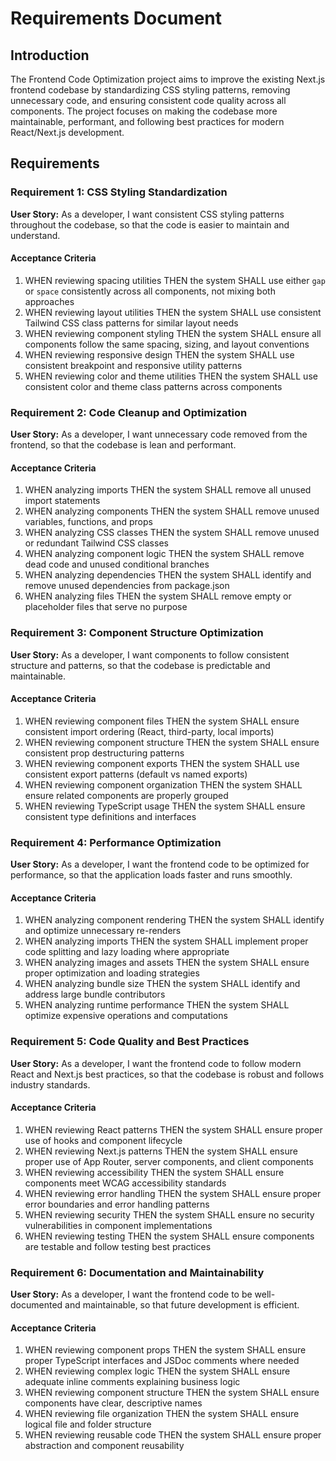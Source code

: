 # Requirements Document

## Introduction

The Frontend Code Optimization project aims to improve the existing Next.js frontend codebase by standardizing CSS styling patterns, removing unnecessary code, and ensuring consistent code quality across all components. The project focuses on making the codebase more maintainable, performant, and following best practices for modern React/Next.js development.

## Requirements

### Requirement 1: CSS Styling Standardization

**User Story:** As a developer, I want consistent CSS styling patterns throughout the codebase, so that the code is easier to maintain and understand.

#### Acceptance Criteria

1. WHEN reviewing spacing utilities THEN the system SHALL use either `gap` or `space` consistently across all components, not mixing both approaches
2. WHEN reviewing layout utilities THEN the system SHALL use consistent Tailwind CSS class patterns for similar layout needs
3. WHEN reviewing component styling THEN the system SHALL ensure all components follow the same spacing, sizing, and layout conventions
4. WHEN reviewing responsive design THEN the system SHALL use consistent breakpoint and responsive utility patterns
5. WHEN reviewing color and theme utilities THEN the system SHALL use consistent color and theme class patterns across components

### Requirement 2: Code Cleanup and Optimization

**User Story:** As a developer, I want unnecessary code removed from the frontend, so that the codebase is lean and performant.

#### Acceptance Criteria

1. WHEN analyzing imports THEN the system SHALL remove all unused import statements
2. WHEN analyzing components THEN the system SHALL remove unused variables, functions, and props
3. WHEN analyzing CSS classes THEN the system SHALL remove unused or redundant Tailwind CSS classes
4. WHEN analyzing component logic THEN the system SHALL remove dead code and unused conditional branches
5. WHEN analyzing dependencies THEN the system SHALL identify and remove unused dependencies from package.json
6. WHEN analyzing files THEN the system SHALL remove empty or placeholder files that serve no purpose

### Requirement 3: Component Structure Optimization

**User Story:** As a developer, I want components to follow consistent structure and patterns, so that the codebase is predictable and maintainable.

#### Acceptance Criteria

1. WHEN reviewing component files THEN the system SHALL ensure consistent import ordering (React, third-party, local imports)
2. WHEN reviewing component structure THEN the system SHALL ensure consistent prop destructuring patterns
3. WHEN reviewing component exports THEN the system SHALL use consistent export patterns (default vs named exports)
4. WHEN reviewing component organization THEN the system SHALL ensure related components are properly grouped
5. WHEN reviewing TypeScript usage THEN the system SHALL ensure consistent type definitions and interfaces

### Requirement 4: Performance Optimization

**User Story:** As a developer, I want the frontend code to be optimized for performance, so that the application loads faster and runs smoothly.

#### Acceptance Criteria

1. WHEN analyzing component rendering THEN the system SHALL identify and optimize unnecessary re-renders
2. WHEN analyzing imports THEN the system SHALL implement proper code splitting and lazy loading where appropriate
3. WHEN analyzing images and assets THEN the system SHALL ensure proper optimization and loading strategies
4. WHEN analyzing bundle size THEN the system SHALL identify and address large bundle contributors
5. WHEN analyzing runtime performance THEN the system SHALL optimize expensive operations and computations

### Requirement 5: Code Quality and Best Practices

**User Story:** As a developer, I want the frontend code to follow modern React and Next.js best practices, so that the codebase is robust and follows industry standards.

#### Acceptance Criteria

1. WHEN reviewing React patterns THEN the system SHALL ensure proper use of hooks and component lifecycle
2. WHEN reviewing Next.js patterns THEN the system SHALL ensure proper use of App Router, server components, and client components
3. WHEN reviewing accessibility THEN the system SHALL ensure components meet WCAG accessibility standards
4. WHEN reviewing error handling THEN the system SHALL ensure proper error boundaries and error handling patterns
5. WHEN reviewing security THEN the system SHALL ensure no security vulnerabilities in component implementations
6. WHEN reviewing testing THEN the system SHALL ensure components are testable and follow testing best practices

### Requirement 6: Documentation and Maintainability

**User Story:** As a developer, I want the frontend code to be well-documented and maintainable, so that future development is efficient.

#### Acceptance Criteria

1. WHEN reviewing component props THEN the system SHALL ensure proper TypeScript interfaces and JSDoc comments where needed
2. WHEN reviewing complex logic THEN the system SHALL ensure adequate inline comments explaining business logic
3. WHEN reviewing component structure THEN the system SHALL ensure components have clear, descriptive names
4. WHEN reviewing file organization THEN the system SHALL ensure logical file and folder structure
5. WHEN reviewing reusable code THEN the system SHALL ensure proper abstraction and component reusability